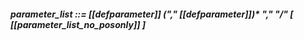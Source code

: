 ##### parameter_list ::= [[defparameter]] ("," [[defparameter]])* "," "/" [ [[parameter_list_no_posonly]] ]